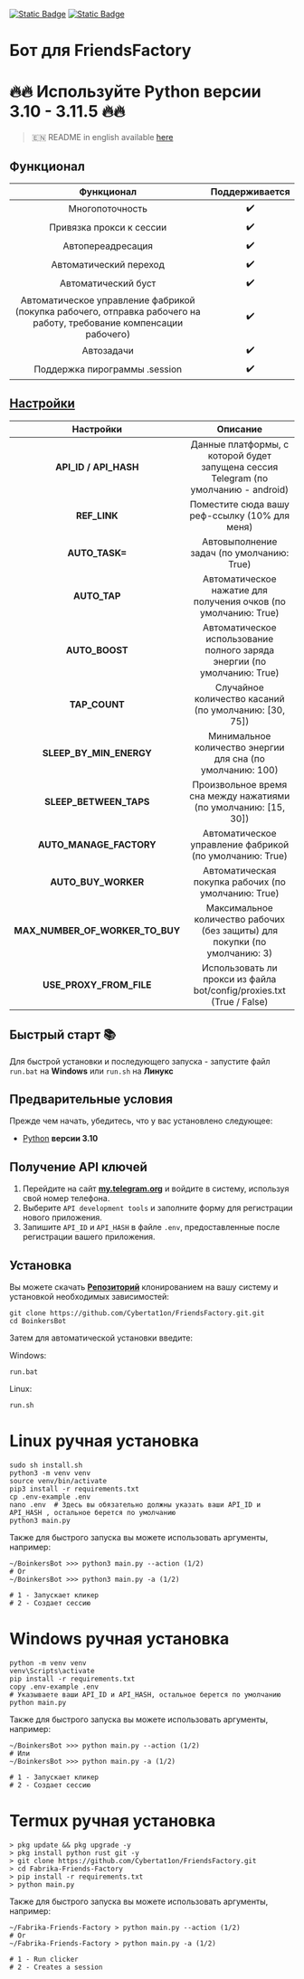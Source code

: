 [![Static Badge](https://img.shields.io/badge/Telegram-Bot%20Link-Link?style=for-the-badge&logo=Telegram&logoColor=white&logoSize=auto&color=blue)](https://t.me/fabrika/app?startapp=ref_2008453)
[![Static Badge](https://img.shields.io/badge/Telegram-Channel-Link?style=for-the-badge&logo=Telegram&logoColor=white&logoSize=auto&color=blue)](https://t.me/CyberToolz)


# Бот для FriendsFactory



# 🔥🔥 Используйте Python версии 3.10 - 3.11.5 🔥🔥

> 🇪🇳 README in english available [here](README-EN)

## Функционал  
|                   Функционал              																	     | Поддерживается |
|:------------------------------------------------------------------------------------------------------------------:|:--------------:|
| Многопоточность																									 | 		 ✔️ 	  |
| Привязка прокси к сессии 																							 | 		 ✔️		  |
| Автопереадресация 																								 |		 ✔️       |
| Автоматический переход 																							 | 		 ✔️ 	  |
| Автоматический буст																								 | 		 ✔️		  |
| Автоматическое управление фабрикой (покупка рабочего, отправка рабочего на работу, требование компенсации рабочего)|		 ✔️ 	  |
| Автозадачи 																										 | 		 ✔️ 	  |
| Поддержка пирограммы .session            																	    	 |       ✔️       |

## [Настройки](https://github.com/Cybertat1on/FriendsFactory.git/blob/main/.env-example/)
|          Настройки           |                                 Описание                                               |
|:----------------------------:|:--------------------------------------------------------------------------------------:|
| **API_ID / API_HASH**    		   | Данные платформы, с которой будет запущена сессия Telegram (по умолчанию - android)|       
| **REF_LINK**            		   | Поместите сюда вашу реф-ссылку    (10% для меня)                                   |
| **AUTO_TASK=**                   | Автовыполнение задач (по умолчанию: True)                                          |
| **AUTO_TAP**            		   | Автоматическое нажатие для получения очков (по умолчанию: True)					|
| **AUTO_BOOST**           		   | Автоматическое использование полного заряда энергии (по умолчанию: True)           |
| **TAP_COUNT**           		   | Случайное количество касаний (по умолчанию: [30, 75])                              |
| **SLEEP_BY_MIN_ENERGY**   	   | Минимальное количество энергии для сна (по умолчанию: 100)                         |
| **SLEEP_BETWEEN_TAPS**    	   | Произвольное время сна между нажатиями (по умолчанию: [15, 30])                    |
| **AUTO_MANAGE_FACTORY**          | Автоматическое управление фабрикой (по умолчанию: True)                            |
| **AUTO_BUY_WORKER**      		   | Автоматическая покупка рабочих (по умолчанию: True)                                |
| **MAX_NUMBER_OF_WORKER_TO_BUY**  | Максимальное количество рабочих (без защиты) для покупки (по умолчанию: 3)         |
| **USE_PROXY_FROM_FILE**   	   | Использовать ли прокси из файла bot/config/proxies.txt (True / False)              |

## Быстрый старт 📚

Для быстрой установки и последующего запуска - запустите файл `run.bat` на **Windows** или `run.sh` на **Линукс**

## Предварительные условия
Прежде чем начать, убедитесь, что у вас установлено следующее:
- [Python](https://www.python.org/downloads/release/python-3100/) **версии 3.10**

## Получение API ключей
1. Перейдите на сайт [**my.telegram.org**](https://my.telegram.org/auth) и войдите в систему, используя свой номер телефона.
2. Выберите `API development tools` и заполните форму для регистрации нового приложения.
3. Запишите `API_ID` и `API_HASH` в файле `.env`, предоставленные после регистрации вашего приложения.

## Установка
Вы можете скачать [**Репозиторий**](https://github.com/Cybertat1on/FriendsFactory.git) клонированием на вашу систему и установкой необходимых зависимостей:
```shell
git clone https://github.com/Cybertat1on/FriendsFactory.git.git
cd BoinkersBot
```

Затем для автоматической установки введите:

Windows:
```shell
run.bat
```

Linux:
```shell
run.sh
```

# Linux ручная установка
```shell
sudo sh install.sh
python3 -m venv venv
source venv/bin/activate
pip3 install -r requirements.txt
cp .env-example .env
nano .env  # Здесь вы обязательно должны указать ваши API_ID и API_HASH , остальное берется по умолчанию
python3 main.py
```

Также для быстрого запуска вы можете использовать аргументы, например:
```shell
~/BoinkersBot >>> python3 main.py --action (1/2)
# Or
~/BoinkersBot >>> python3 main.py -a (1/2)

# 1 - Запускает кликер
# 2 - Создает сессию
```


# Windows ручная установка
```shell
python -m venv venv
venv\Scripts\activate
pip install -r requirements.txt
copy .env-example .env
# Указываете ваши API_ID и API_HASH, остальное берется по умолчанию
python main.py
```

Также для быстрого запуска вы можете использовать аргументы, например:
```shell
~/BoinkersBot >>> python main.py --action (1/2)
# Или
~/BoinkersBot >>> python main.py -a (1/2)

# 1 - Запускает кликер
# 2 - Создает сессию
```
# Termux ручная установка
```
> pkg update && pkg upgrade -y
> pkg install python rust git -y
> git clone https://github.com/Cybertat1on/FriendsFactory.git
> cd Fabrika-Friends-Factory
> pip install -r requirements.txt
> python main.py
```

Также для быстрого запуска вы можете использовать аргументы, например:
```termux
~/Fabrika-Friends-Factory > python main.py --action (1/2)
# Or
~/Fabrika-Friends-Factory > python main.py -a (1/2)

# 1 - Run clicker
# 2 - Creates a session 
```